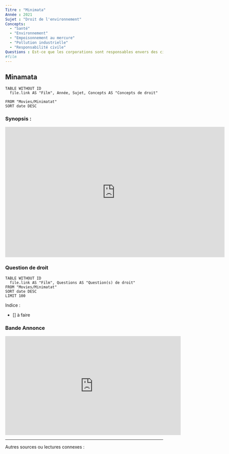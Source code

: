 ```yaml
---
Titre : "Minimata"
Année : 2021
Sujet : "Droit de l'environnement"
Concepts: 
  - "Santé"
  - "Environnement"
  - "Empoisonnement au mercure"
  - "Pollution industrielle"
  - "Responsabilité civile"
Questions : Est-ce que les corporations sont responsables envers des citoyens affectés par leurs actions? 
#film
---
```



## Minamata

```dataview
TABLE WITHOUT ID
  file.link AS "Film", Année, Sujet, Concepts AS "Concepts de droit"

FROM "Movies/Minimatat"
SORT date DESC
```

### Synopsis : 
<iframe width="700" height="415" src="https://www.imdb.com/title/tt9179096/plotsummary?ref_=tt_stry_pl"  frameborder="0" allow="accelerometer; autoplay; clipboard-write; encrypted-media; gyroscope; picture-in-picture" allowfullscreen></iframe>

### Question de droit

```dataview
TABLE WITHOUT ID
  file.link AS "Film", Questions AS "Question(s) de droit"
FROM "Movies/Minimatat"
SORT date DESC
LIMIT 100
```

Indice : 
- [] à faire


### Bande Annonce
<iframe width="560" height="315" src="https://www.youtube.com/embed/WP3pKTssw_E" title="YouTube video player" frameborder="0" allow="accelerometer; autoplay; clipboard-write; encrypted-media; gyroscope; picture-in-picture" allowfullscreen></iframe>


---
Autres sources ou lectures connexes : 